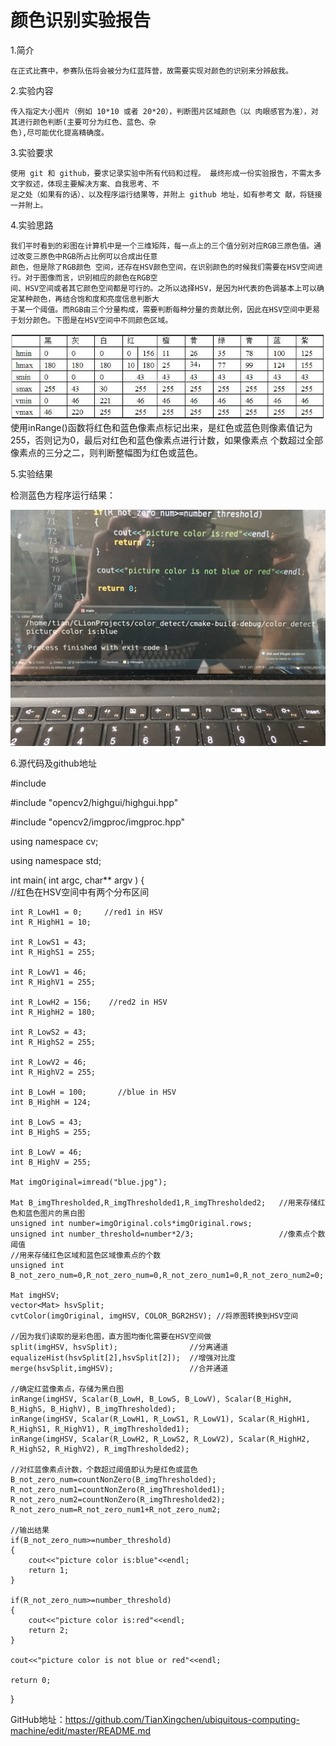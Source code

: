 # 颜色识别实验报告

1.简介

    在正式比赛中，参赛队伍将会被分为红蓝阵营，故需要实现对颜色的识别来分辨敌我。
    
2.实验内容

    传入指定大小图片（例如 10*10 或者 20*20），判断图片区域颜色（以 肉眼感官为准），对其进行颜色判断(主要可分为红色、蓝色、杂  
    色),尽可能优化提高精确度。
    
3.实验要求

    使用 git 和 github，要求记录实验中所有代码和过程。 最终形成一份实验报告，不需太多文字叙述，体现主要解决方案、自我思考、不  
    足之处（如果有的话）、以及程序运行结果等，并附上 github 地址，如有参考文 献，将链接一并附上。
    
4.实验思路

    我们平时看到的彩图在计算机中是一个三维矩阵，每一点上的三个值分别对应RGB三原色值。通过改变三原色中RGB所占比例可以合成出任意  
    颜色，但是除了RGB颜色 空间，还存在HSV颜色空间，在识别颜色的时候我们需要在HSV空间进行。对于图像而言，识别相应的颜色在RGB空  
    间、HSV空间或者其它颜色空间都是可行的。之所以选择HSV，是因为H代表的色调基本上可以确定某种颜色，再结合饱和度和亮度信息判断大  
    于某一个阈值。而RGB由三个分量构成，需要判断每种分量的贡献比例，因此在HSV空间中更易于划分颜色。下图是在HSV空间中不同颜色区域。
 ![color](https://github.com/TianXingchen/color_detect/blob/master/cmake-build-debug/color.jpg)  
 使用inRange()函数将红色和蓝色像素点标记出来，是红色或蓝色则像素值记为255，否则记为0，最后对红色和蓝色像素点进行计数，如果像素点
 个数超过全部像素点的三分之二，则判断整幅图为红色或蓝色。  
 
5.实验结果

检测蓝色方程序运行结果：  

![result](https://github.com/TianXingchen/color_detect/blob/master/cmake-build-debug/result.JPG)

6.源代码及github地址  

#include <iostream>  
    
#include "opencv2/highgui/highgui.hpp"  

#include "opencv2/imgproc/imgproc.hpp"  

using namespace cv;  

using namespace std;

int main( int argc, char** argv )
{  
//红色在HSV空间中有两个分布区间  

    int R_LowH1 = 0;     //red1 in HSV
    int R_HighH1 = 10;

    int R_LowS1 = 43;
    int R_HighS1 = 255;

    int R_LowV1 = 46;
    int R_HighV1 = 255;

    int R_LowH2 = 156;    //red2 in HSV
    int R_HighH2 = 180;

    int R_LowS2 = 43;
    int R_HighS2 = 255;

    int R_LowV2 = 46;
    int R_HighV2 = 255;

    int B_LowH = 100;       //blue in HSV
    int B_HighH = 124;

    int B_LowS = 43;
    int B_HighS = 255;

    int B_LowV = 46;
    int B_HighV = 255;

    Mat imgOriginal=imread("blue.jpg");

    Mat B_imgThresholded,R_imgThresholded1,R_imgThresholded2;   //用来存储红色和蓝色图片的黑白图
    unsigned int number=imgOriginal.cols*imgOriginal.rows;
    unsigned int number_threshold=number*2/3;                   //像素点个数阈值
    //用来存储红色区域和蓝色区域像素点的个数
    unsigned int B_not_zero_num=0,R_not_zero_num=0,R_not_zero_num1=0,R_not_zero_num2=0;

    Mat imgHSV;
    vector<Mat> hsvSplit;
    cvtColor(imgOriginal, imgHSV, COLOR_BGR2HSV); //将原图转换到HSV空间

    //因为我们读取的是彩色图，直方图均衡化需要在HSV空间做
    split(imgHSV, hsvSplit);                //分离通道
    equalizeHist(hsvSplit[2],hsvSplit[2]);  //增强对比度
    merge(hsvSplit,imgHSV);                 //合并通道
    
    //确定红蓝像素点，存储为黑白图
    inRange(imgHSV, Scalar(B_LowH, B_LowS, B_LowV), Scalar(B_HighH, B_HighS, B_HighV), B_imgThresholded); 
    inRange(imgHSV, Scalar(R_LowH1, R_LowS1, R_LowV1), Scalar(R_HighH1, R_HighS1, R_HighV1), R_imgThresholded1);
    inRange(imgHSV, Scalar(R_LowH2, R_LowS2, R_LowV2), Scalar(R_HighH2, R_HighS2, R_HighV2), R_imgThresholded2);
    
    //对红蓝像素点计数，个数超过阈值即认为是红色或蓝色
    B_not_zero_num=countNonZero(B_imgThresholded);
    R_not_zero_num1=countNonZero(R_imgThresholded1);
    R_not_zero_num2=countNonZero(R_imgThresholded2);
    R_not_zero_num=R_not_zero_num1+R_not_zero_num2;

    //输出结果
    if(B_not_zero_num>=number_threshold)
    {
        cout<<"picture color is:blue"<<endl;
        return 1;
    }

    if(R_not_zero_num>=number_threshold)
    {
        cout<<"picture color is:red"<<endl;
        return 2;
    }

    cout<<"picture color is not blue or red"<<endl;

    return 0;
}


GitHub地址：https://github.com/TianXingchen/ubiquitous-computing-machine/edit/master/README.md
